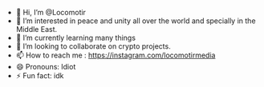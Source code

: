 - 👋 Hi, I’m @Locomotir
- 👀 I’m interested in peace and unity all over the world and specially in the Middle East.
- 🌱 I’m currently learning many things
- 💞️ I’m looking to collaborate on crypto projects.
- 📫 How to reach me : https://instagram.com/locomotirmedia
- 😄 Pronouns: Idiot
- ⚡ Fun fact: idk

<!---
Locomotir/Locomotir is a ✨ special ✨ repository because its `README.md` (this file) appears on your GitHub profile.
You can click the Preview link to take a look at your changes.
--->
